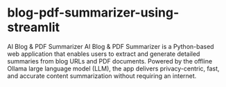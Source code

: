 # blog-pdf-summarizer-using-streamlit
AI Blog &amp; PDF Summarizer AI Blog &amp; PDF Summarizer is a Python-based web application that enables users to extract and generate detailed summaries from blog URLs and PDF documents. Powered by the offline Ollama large language model (LLM), the app delivers privacy-centric, fast, and accurate content summarization without requiring an internet.
